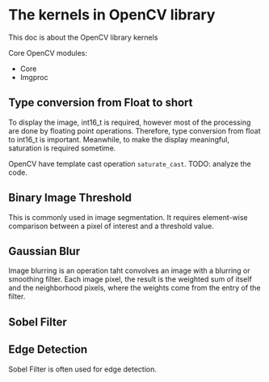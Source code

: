 # The kernels in OpenCV library
This doc is about the OpenCV library kernels


Core OpenCV modules:
- Core
- Imgproc


## Type conversion from Float to short
To display the image, int16_t is required, however most of the processing are
done by floating point operations. Therefore, type conversion from float to
int16_t is important. Meanwhile, to make the display meaningful, saturation is
required sometime.


OpenCV have template cast operation `saturate_cast`.
TODO: analyze the code.


## Binary Image Threshold
This is commonly used in image segmentation. It requires element-wise comparison
between a pixel of interest and a threshold value.


## Gaussian Blur
Image blurring is an operation taht convolves an image with a blurring or
smoothing filter. Each image pixel, the result is the weighted sum of itself and
the neighborhood pixels, where the weights come from the entry of the filter.


## Sobel Filter



## Edge Detection
Sobel Filter is often used for edge detection.

